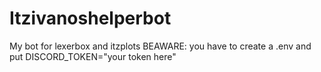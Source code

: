 # Itzivanoshelperbot
My bot for lexerbox and itzplots
BEAWARE: you have to create a .env and put DISCORD_TOKEN="your token here"

